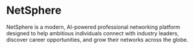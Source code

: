 # NetSphere
NetSphere is a modern, AI-powered professional networking platform designed to help ambitious individuals connect with industry leaders, discover career opportunities, and grow their networks across the globe.
